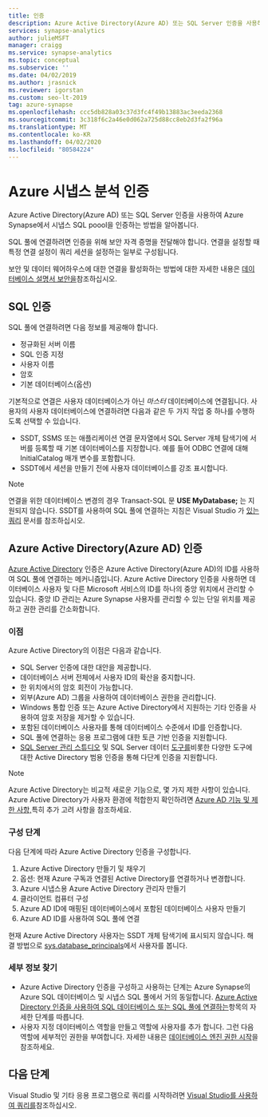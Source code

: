 ```yaml
---
title: 인증
description: Azure Active Directory(Azure AD) 또는 SQL Server 인증을 사용하여 Azure Synapse 분석을 인증하는 방법을 알아봅니다.
services: synapse-analytics
author: julieMSFT
manager: craigg
ms.service: synapse-analytics
ms.topic: conceptual
ms.subservice: ''
ms.date: 04/02/2019
ms.author: jrasnick
ms.reviewer: igorstan
ms.custom: seo-lt-2019
tag: azure-synapse
ms.openlocfilehash: ccc5db828a03c37d3fc4f49b13883ac3eeda2368
ms.sourcegitcommit: 3c318f6c2a46e0d062a725d88cc8eb2d3fa2f96a
ms.translationtype: MT
ms.contentlocale: ko-KR
ms.lasthandoff: 04/02/2020
ms.locfileid: "80584224"
---
```

# <a name="authenticate-to-azure-synapse-analytics"></a>Azure 시냅스 분석 인증

Azure Active Directory(Azure AD) 또는 SQL Server 인증을 사용하여 Azure Synapse에서 시냅스 SQL poool을 인증하는 방법을 알아봅니다.

SQL 풀에 연결하려면 인증을 위해 보안 자격 증명을 전달해야 합니다. 연결을 설정할 때 특정 연결 설정이 쿼리 세션을 설정하는 일부로 구성됩니다.  

보안 및 데이터 웨어하우스에 대한 연결을 활성화하는 방법에 대한 자세한 내용은 [데이터베이스 설명서 보안을](sql-data-warehouse-overview-manage-security.md)참조하십시오.

## <a name="sql-authentication"></a>SQL 인증

SQL 풀에 연결하려면 다음 정보를 제공해야 합니다.

* 정규화된 서버 이름
* SQL 인증 지정
* 사용자 이름
* 암호
* 기본 데이터베이스(옵션)

기본적으로 연결은 사용자 데이터베이스가 아닌 *마스터* 데이터베이스에 연결됩니다. 사용자의 사용자 데이터베이스에 연결하려면 다음과 같은 두 가지 작업 중 하나를 수행하도록 선택할 수 있습니다.

* SSDT, SSMS 또는 애플리케이션 연결 문자열에서 SQL Server 개체 탐색기에 서버를 등록할 때 기본 데이터베이스를 지정합니다. 예를 들어 ODBC 연결에 대해 InitialCatalog 매개 변수를 포함합니다.
* SSDT에서 세션을 만들기 전에 사용자 데이터베이스를 강조 표시합니다.

> [!NOTE]
> 연결을 위한 데이터베이스 변경의 경우 Transact-SQL 문 **USE MyDatabase;** 는 지원되지 않습니다. SSDT를 사용하여 SQL 풀에 연결하는 지침은 Visual Studio 가 [있는 쿼리](sql-data-warehouse-query-visual-studio.md) 문서를 참조하십시오.
> 
> 

## <a name="azure-active-directory-azure-ad-authentication"></a>Azure Active Directory(Azure AD) 인증

[Azure Active Directory](../../active-directory/fundamentals/active-directory-whatis.md) 인증은 Azure Active Directory(Azure AD)의 ID를 사용하여 SQL 풀에 연결하는 메커니즘입니다. Azure Active Directory 인증을 사용하면 데이터베이스 사용자 및 다른 Microsoft 서비스의 ID를 하나의 중앙 위치에서 관리할 수 있습니다. 중앙 ID 관리는 Azure Synapse 사용자를 관리할 수 있는 단일 위치를 제공하고 권한 관리를 간소화합니다. 

### <a name="benefits"></a>이점

Azure Active Directory의 이점은 다음과 같습니다.

* SQL Server 인증에 대한 대안을 제공합니다.
* 데이터베이스 서버 전체에서 사용자 ID의 확산을 중지합니다.
* 한 위치에서의 암호 회전이 가능합니다.
* 외부(Azure AD) 그룹을 사용하여 데이터베이스 권한을 관리합니다.
* Windows 통합 인증 또는 Azure Active Directory에서 지원하는 기타 인증을 사용하여 암호 저장을 제거할 수 있습니다.
* 포함된 데이터베이스 사용자를 통해 데이터베이스 수준에서 ID를 인증합니다.
* SQL 풀에 연결하는 응용 프로그램에 대한 토큰 기반 인증을 지원합니다.
* [SQL Server 관리 스튜디오](../../sql-database/sql-database-ssms-mfa-authentication.md) 및 SQL Server 데이터 [도구를](https://docs.microsoft.com/sql/ssdt/azure-active-directory?toc=/azure/sql-data-warehouse/toc.json)비롯한 다양한 도구에 대한 Active Directory 범용 인증을 통해 다단계 인증을 지원합니다.

> [!NOTE]
> Azure Active Directory는 비교적 새로운 기능으로, 몇 가지 제한 사항이 있습니다. Azure Active Directory가 사용자 환경에 적합한지 확인하려면 [Azure AD 기능 및 제한 사항,](../../sql-database/sql-database-aad-authentication.md#azure-ad-features-and-limitations)특히 추가 고려 사항을 참조하세요.
> 
> 

### <a name="configuration-steps"></a>구성 단계

다음 단계에 따라 Azure Active Directory 인증을 구성합니다.

1. Azure Active Directory 만들기 및 채우기
2. 옵션: 현재 Azure 구독과 연결된 Active Directory를 연결하거나 변경합니다.
3. Azure 시냅스용 Azure Active Directory 관리자 만들기
4. 클라이언트 컴퓨터 구성
5. Azure AD ID에 매핑된 데이터베이스에서 포함된 데이터베이스 사용자 만들기
6. Azure AD ID를 사용하여 SQL 풀에 연결

현재 Azure Active Directory 사용자는 SSDT 개체 탐색기에 표시되지 않습니다. 해결 방법으로 [sys.database_principals](https://msdn.microsoft.com/library/ms187328.aspx)에서 사용자를 봅니다.

### <a name="find-the-details"></a>세부 정보 찾기

* Azure Active Directory 인증을 구성하고 사용하는 단계는 Azure Synapse의 Azure SQL 데이터베이스 및 시냅스 SQL 풀에서 거의 동일합니다. [Azure Active Directory 인증을 사용하여 SQL 데이터베이스 또는 SQL 풀에 연결하는](../../sql-database/sql-database-aad-authentication.md)항목의 자세한 단계를 따릅니다.
* 사용자 지정 데이터베이스 역할을 만들고 역할에 사용자를 추가 합니다. 그런 다음 역할에 세부적인 권한을 부여합니다. 자세한 내용은 [데이터베이스 엔진 권한 시작](https://msdn.microsoft.com/library/mt667986.aspx)을 참조하세요.

## <a name="next-steps"></a>다음 단계

Visual Studio 및 기타 응용 프로그램으로 쿼리를 시작하려면 [Visual Studio를 사용하여 쿼리를](sql-data-warehouse-query-visual-studio.md)참조하십시오.
